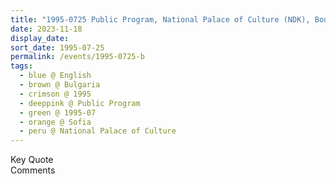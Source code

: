 ```yaml
---
title: "1995-0725 Public Program, National Palace of Culture (NDK), Boulevard Bulgaria, 1463 NDK, Sofia, Bulgaria"
date: 2023-11-18
display_date: 
sort_date: 1995-07-25
permalink: /events/1995-0725-b
tags:
  - blue @ English
  - brown @ Bulgaria
  - crimson @ 1995
  - deeppink @ Public Program
  - green @ 1995-07
  - orange @ Sofia
  - peru @ National Palace of Culture
---
```


<wave-list>
  <list-title color="green" width="75">Key Quote</list-title>
  <list-item color="BlanchedAlmond"  width="200"></list-item>
  <list-item color="Lavender"></list-item>
  <list-item color="BlanchedAlmond"></list-item>
</wave-list>

<br>

<wave-list>
  <list-title color="green" width="75">Comments</list-title>
  <list-item color="BlanchedAlmond"  width="200"></list-item>
  <list-item color="Lavender"></list-item>
  <list-item color="BlanchedAlmond"></list-item>
</wave-list>